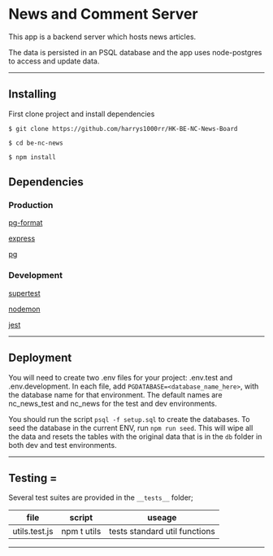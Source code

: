 # News and Comment Server

This app is a backend server which hosts news articles.

The data is persisted in an PSQL database and the app uses node-postgres to access and update data.


-----------------------------------------------------------

## Installing

First clone project and install dependencies

`$ git clone https://github.com/harrys1000rr/HK-BE-NC-News-Board`

`$ cd be-nc-news`

`$ npm install`

## Dependencies

### Production
[pg-format](https://www.npmjs.com/package/pg-format)

[express](https://expressjs.com/)

[pg](https://node-postgres.com/)

### Development
[supertest](https://www.npmjs.com/package/supertest)

[nodemon](https://www.npmjs.com/package/nodemon)

[jest](https://jestjs.io/docs/getting-started)



-----------------------------------------------------------
## Deployment

You will need to create two .env files for your project: .env.test and .env.development. In each file, add `PGDATABASE=<database_name_here>`, with the database name for that environment. The default names are nc_news_test and nc_news for the test and dev environments. 

You should run the script `psql -f setup.sql` to create the databases. To seed the database in the current ENV, run `npm run seed`. This will wipe all the data and resets the tables with the original data that is in the `db` folder in both dev and test environments.

----------------------------------------------------------
## Testing =

Several test suites are provided in the `__tests__` folder;

|  file | script  | useage  |
|---|---|---|
|  utils.test.js |  npm t utils |  tests standard util functions |

-----------------------------------------------------



